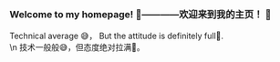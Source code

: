 ### Welcome to my homepage! 👋————欢迎来到我的主页！ 👋
Technical average 😅， But the attitude is definitely full🤣.  
  \n
技术一般般😅，但态度绝对拉满🤣。
<!--
**LAQKing/LAQKing** is a ✨ _special_ ✨ repository because its `README.md` (this file) appears on your GitHub profile.

Here are some ideas to get you started:

- 🔭 I’m currently working on ...
- 🌱 I’m currently learning ...
- 👯 I’m looking to collaborate on ...
- 🤔 I’m looking for help with ...
- 💬 Ask me about ...
- 📫 How to reach me: ...
- 😄 Pronouns: ...
- ⚡ Fun fact: ...
-->
